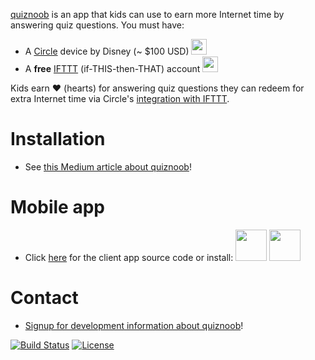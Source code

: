 [quiznoob](https://github.com/johncallahan/quiznoob-flutter) is an app that kids can use to earn more Internet time by answering quiz questions.  You must have:

* A [Circle](https://meetcircle.com/) device by Disney (~ $100 USD) <img src="{{ site.url }}/assets/circle-with-disney-green.png" height="25px"/>
* A **free** [IFTTT](https://ifttt.com/discover) (if-THIS-then-THAT) account <img src="{{ site.url }}/assets/IFTTT_Logo.png" height="25px"/>

Kids earn :hearts: (hearts) for answering quiz questions they can redeem for extra Internet time via Circle's [integration with IFTTT](https://medium.com/building-circle/ask-alexa-about-your-circle-and-pause-ae3fdbba9a50).

# Installation

* See [this Medium article about quiznoob](#)!

# Mobile app

* Click [here](https://github.com/johncallahan/quiznoob-flutter) for the client app source code or install:  <img src="{{ site.url }}/assets/istore-badge-en.svg" height="50px"/> <img src="{{ site.url }}/assets/google-play-badge-en.svg" height="50px"/>

# Contact

* [Signup for development information about quiznoob](http://eepurl.com/djo9nD)!

[![Build Status](https://travis-ci.org/johncallahan/quiznoob.svg?branch=master)](https://travis-ci.org/johncallahan/quiznoob) [![License](https://img.shields.io/badge/License-Apache%202.0-blue.svg)](https://opensource.org/licenses/Apache-2.0)
